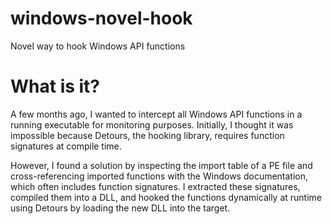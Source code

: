# windows-novel-hook
Novel way to hook Windows API functions

# What is it?
A few months ago, I wanted to intercept all Windows API functions in a running executable for monitoring purposes. Initially, I thought it was impossible because Detours, the hooking library, requires function signatures at compile time.

However, I found a solution by inspecting the import table of a PE file and cross-referencing imported functions with the Windows documentation, which often includes function signatures. I extracted these signatures, compiled them into a DLL, and hooked the functions dynamically at runtime using Detours by loading the new DLL into the target.
